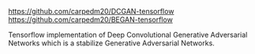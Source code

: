 https://github.com/carpedm20/DCGAN-tensorflow
https://github.com/carpedm20/BEGAN-tensorflow

Tensorflow implementation of Deep Convolutional Generative Adversarial Networks which is a stabilize Generative Adversarial Networks. 